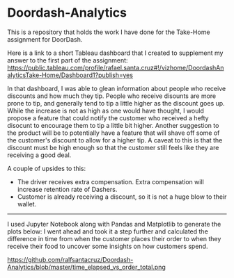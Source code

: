 # Doordash-Analytics

This is a repository that holds the work I have done for the Take-Home assignment for DoorDash.

Here is a link to a short Tableau dashboard that I created to supplement my answer to the first part of the assignment:
https://public.tableau.com/profile/rafael.santa.cruz#!/vizhome/DoordashAnalyticsTake-Home/Dashboard1?publish=yes

In that dashboard, I was able to glean information about people who receive discounts and how much they tip. People who receive disounts are more prone to tip, and generally tend to tip a little higher as the discount goes up. While the increase is not as high as one would have thought, I would propose a feature that could notify the customer who received a hefty disocunt to encourage them to tip a little bit higher. 
Another suggestion to the product will be to potentially have a feature that will shave off some of the customer's discount to allow for a higher tip. A caveat to this is that the discount must be high enough so that the customer still feels like they are receiving a good deal. 

A couple of upsides to this:
* The driver receives extra compensation. Extra compensation will increase retention rate of Dashers.
* Customer is already receiving a discount, so it is not a huge blow to their wallet.

 ---------------------
 
 I used Jupyter Notebook along with Pandas and Matplotlib to generate the plots below:
 I went ahead and took it a step further and calculated the difference in time from when the customer places their order to when they receive their food to uncover some insights on how customers spend. 
 
 https://github.com/ralfsantacruz/Doordash-Analytics/blob/master/time_elapsed_vs_order_total.png
 
 
